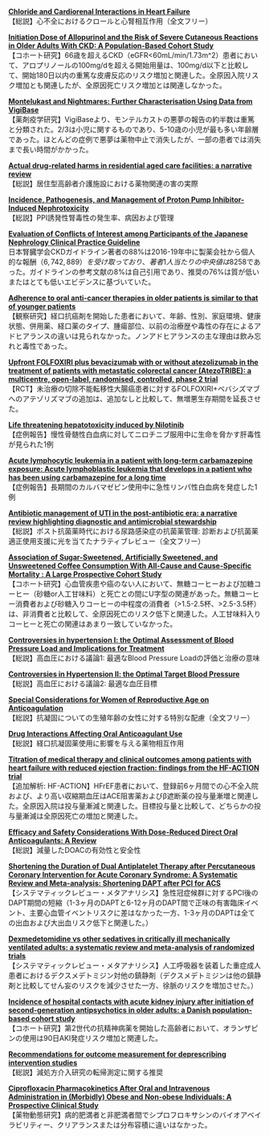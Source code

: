 [**Chloride and Cardiorenal Interactions in Heart Failure**](https://pubmed.ncbi.nlm.nih.gov/35640556/)  
【総説】心不全におけるクロールと心腎相互作用（全文フリー）

[**Initiation Dose of Allopurinol and the Risk of Severe Cutaneous Reactions in Older Adults With CKD: A Population-Based Cohort Study**](https://pubmed.ncbi.nlm.nih.gov/35644439/)  
【コホート研究】66歳を超えるCKD（eGFR<60mL/min/1.73m^2）患者において、アロプリノールの100mg/dを超える開始用量は、100mg/d以下と比較して、開始180日以内の重篤な皮膚反応のリスク増加と関連した。全原因入院リスク増加とも関連したが、全原因死亡リスク増加とは関連しなかった。

[**Montelukast and Nightmares: Further Characterisation Using Data from VigiBase**](https://pubmed.ncbi.nlm.nih.gov/35650509/)  
【薬剤疫学研究】VigiBaseより、モンテルカストの悪夢の報告の約半数は重篤と分類された。2/3は小児に関するものであり、5-10歳の小児が最も多い年齢層であった。ほとんどの症例で悪夢は薬物中止で消失したが、一部の患者では消失まで長い時間がかかった。

[**Actual drug-related harms in residential aged care facilities: a narrative review**](https://pubmed.ncbi.nlm.nih.gov/35634890/)  
【総説】居住型高齢者介護施設における薬物関連の害の実際

[**Incidence, Pathogenesis, and Management of Proton Pump Inhibitor-Induced Nephrotoxicity**](https://pubmed.ncbi.nlm.nih.gov/35641849/)  
【総説】PPI誘発性腎毒性の発生率、病因および管理

[**Evaluation of Conflicts of Interest among Participants of the Japanese Nephrology Clinical Practice Guideline**](https://pubmed.ncbi.nlm.nih.gov/35623883/)  
日本腎臓学会CKDガイドライン著者の88%は2016-19年中に製薬会社から個人的な報酬（$6,742,889）を受け取っており、著者1人当たりの中央値は$8258であった。ガイドラインの参考文献の8%は自己引用であり、推奨の76%は質が低いまたはとても低いエビデンスに基づいていた。

[**Adherence to oral anti-cancer therapies in older patients is similar to that of younger patients**](https://pubmed.ncbi.nlm.nih.gov/35635268/)  
【観察研究】経口抗癌剤を開始した患者において、年齢、性別、家庭環境、健康状態、併用薬、経口薬のタイプ、腫瘍部位、以前の治療歴や毒性の存在によるアドヒアランスの違いは見られなかった。ノンアドヒアランスの主な理由は飲み忘れと毒性であった。

[**Upfront FOLFOXIRI plus bevacizumab with or without atezolizumab in the treatment of patients with metastatic colorectal cancer (AtezoTRIBE): a multicentre, open-label, randomised, controlled, phase 2 trial**](https://pubmed.ncbi.nlm.nih.gov/35636444/)  
【RCT】未治療の切除不能転移性大腸癌患者に対するFOLFOXIRI+ベバシズマブへのアテゾリズマブの追加は、追加なしと比較して、無増悪生存期間を延長させた。

[**Life threatening hepatotoxicity induced by Nilotinib**](https://pubmed.ncbi.nlm.nih.gov/35651314/)  
【症例報告】慢性骨髄性白血病に対してニロチニブ服用中に生命を脅かす肝毒性が見られた1例

[**Acute lymphocytic leukemia in a patient with long-term carbamazepine exposure: Acute lymphoblastic leukemia that develops in a patient who has been using carbamazepine for a long time**](https://pubmed.ncbi.nlm.nih.gov/35656781/)  
【症例報告】長期間のカルバマゼピン使用中に急性リンパ性白血病を発症した1例

[**Antibiotic management of UTI in the post-antibiotic era: a narrative review highlighting diagnostic and antimicrobial stewardship**](https://pubmed.ncbi.nlm.nih.gov/35640839/)  
【総説】ポスト抗菌薬時代における尿路感染症の抗菌薬管理: 診断および抗菌薬適正使用支援に光を当てたナラティブレビュー（全文フリー）

[**Association of Sugar-Sweetened, Artificially Sweetened, and Unsweetened Coffee Consumption With All-Cause and Cause-Specific Mortality : A Large Prospective Cohort Study**](https://pubmed.ncbi.nlm.nih.gov/35635846/)  
【コホート研究】心血管疾患や癌のない人において、無糖コーヒーおよび加糖コーヒー（砂糖or人工甘味料）と死亡との間にU字型の関連があった。無糖コーヒー消費者および砂糖入りコーヒーの中程度の消費者（>1.5-2.5杯、>2.5-3.5杯）は、非消費者と比較して、全原因死亡のリスク低下と関連した。人工甘味料入りコーヒーと死亡の関連はあまり一致していなかった。

[**Controversies in hypertension I: the Optimal Assessment of Blood Pressure Load and Implications for Treatment**](https://pubmed.ncbi.nlm.nih.gov/35636476/)  
【総説】高血圧における議論1: 最適なBlood Pressure Loadの評価と治療の意味

[**Controversies in Hypertension II: the Optimal Target Blood Pressure**](https://pubmed.ncbi.nlm.nih.gov/35636475/)  
【総説】高血圧における議論2: 最適な血圧目標

[**Special Considerations for Women of Reproductive Age on Anticoagulation**](https://pubmed.ncbi.nlm.nih.gov/35641728/)  
【総説】抗凝固についての生殖年齢の女性に対する特別な配慮（全文フリー）

[**Drug Interactions Affecting Oral Anticoagulant Use**](https://pubmed.ncbi.nlm.nih.gov/35622425/)  
【総説】経口抗凝固薬使用に影響を与える薬物相互作用

[**Titration of medical therapy and clinical outcomes among patients with heart failure with reduced ejection fraction: findings from the HF-ACTION trial**](https://pubmed.ncbi.nlm.nih.gov/35640729/)  
【追加解析: HF-ACTION】HFrEF患者において、登録前6ヶ月間での心不全入院および、より高い収縮期血圧はACE阻害薬およびβ遮断薬の投与量漸増と関連した。全原因入院は投与量漸減と関連した。目標投与量と比較して、どちらかの投与量漸減は全原因死亡の増加と関連した。

[**Efficacy and Safety Considerations With Dose-Reduced Direct Oral Anticoagulants: A Review**](https://pubmed.ncbi.nlm.nih.gov/35648414/)  
【総説】減量したDOACの有効性と安全性

[**Shortening the Duration of Dual Antiplatelet Therapy after Percutaneous Coronary Intervention for Acute Coronary Syndrome: A Systematic Review and Meta-analysis: Shortening DAPT after PCI for ACS**](https://pubmed.ncbi.nlm.nih.gov/35654162/)  
【システマティックレビュー・メタアナリシス】急性冠症候群に対するPCI後のDAPT期間の短縮（1-3ヶ月のDAPTと6-12ヶ月のDAPT間で正味の有害臨床イベント、主要心血管イベントリスクに差はなかった一方、1-3ヶ月のDAPTは全ての出血および大出血リスク低下と関連した。）

[**Dexmedetomidine vs other sedatives in critically ill mechanically ventilated adults: a systematic review and meta-analysis of randomized trials**](https://pubmed.ncbi.nlm.nih.gov/35648198/)  
【システマティックレビュー・メタアナリシス】人工呼吸器を装着した重症成人患者におけるデクスメデトミジン対他の鎮静剤（デクスメデトミジンは他の鎮静剤と比較してせん妄のリスクを減少させた一方、徐脈のリスクを増加させた。）

[**Incidence of hospital contacts with acute kidney injury after initiation of second-generation antipsychotics in older adults: a Danish population-based cohort study**](https://pubmed.ncbi.nlm.nih.gov/35639132/)  
【コホート研究】第2世代の抗精神病薬を開始した高齢者において、オランザピンの使用は90日AKI発症リスク増加と関連した。

[**Recommendations for outcome measurement for deprescribing intervention studies**](https://pubmed.ncbi.nlm.nih.gov/35648465/)  
【総説】減処方介入研究の転帰測定に関する推奨

[**Ciprofloxacin Pharmacokinetics After Oral and Intravenous Administration in (Morbidly) Obese and Non-obese Individuals: A Prospective Clinical Study**](https://pubmed.ncbi.nlm.nih.gov/35641862/)  
【薬物動態研究】病的肥満者と非肥満者間でシプロフロキサシンのバイオアベイラビリティー、クリアランスまたは分布容積に違いはなかった。

